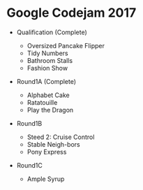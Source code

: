 # Google Codejam 2017
- Qualification (Complete)
  - Oversized Pancake Flipper
  - Tidy Numbers
  - Bathroom Stalls
  - Fashion Show

- Round1A (Complete)
  - Alphabet Cake
  - Ratatouille
  - Play the Dragon

- Round1B
  - Steed 2: Cruise Control
  - Stable Neigh-bors
  - Pony Express
  
- Round1C
  - Ample Syrup
 
